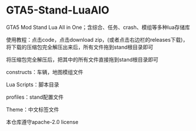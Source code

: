 # GTA5-Stand-LuaAIO
GTA5 Mod Stand Lua All in One；含综合、任务、crash、模组等多种lua存储库

使用教程：点击code，点击download zip，(或者点击右边栏的releases下载)，将下载的压缩包完全解压出来后，所有文件拖到stand根目录即可

将压缩包完全解压后，把其中的所有文件直接拖到stand根目录即可

constructs：车辆，地图模组文件

Lua Scripts：脚本目录

profiles：stand配置文件

Theme：中文标签文件

本仓库遵守apache-2.0 license
